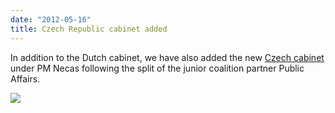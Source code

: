 ```yaml
---
date: "2012-05-16"
title: Czech Republic cabinet added
---
```


In addition to the Dutch cabinet,  we have also added the new [Czech cabinet](http://dev.parlgov.org/data/cze/cabinet-party/2012-04-27/) under PM Necas following the split of the junior coalition partner Public Affairs. 

![](/images/parliament-netherlands.jpg)
